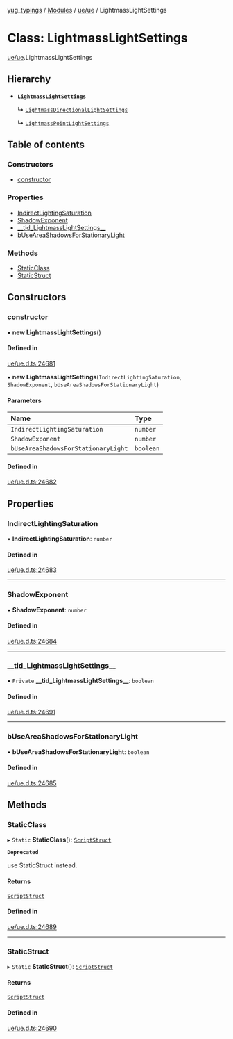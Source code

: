 [yug_typings](../README.md) / [Modules](../modules.md) / [ue/ue](../modules/ue_ue.md) / LightmassLightSettings

# Class: LightmassLightSettings

[ue/ue](../modules/ue_ue.md).LightmassLightSettings

## Hierarchy

- **`LightmassLightSettings`**

  ↳ [`LightmassDirectionalLightSettings`](ue_ue.LightmassDirectionalLightSettings.md)

  ↳ [`LightmassPointLightSettings`](ue_ue.LightmassPointLightSettings.md)

## Table of contents

### Constructors

- [constructor](ue_ue.LightmassLightSettings.md#constructor)

### Properties

- [IndirectLightingSaturation](ue_ue.LightmassLightSettings.md#indirectlightingsaturation)
- [ShadowExponent](ue_ue.LightmassLightSettings.md#shadowexponent)
- [\_\_tid\_LightmassLightSettings\_\_](ue_ue.LightmassLightSettings.md#__tid_lightmasslightsettings__)
- [bUseAreaShadowsForStationaryLight](ue_ue.LightmassLightSettings.md#buseareashadowsforstationarylight)

### Methods

- [StaticClass](ue_ue.LightmassLightSettings.md#staticclass)
- [StaticStruct](ue_ue.LightmassLightSettings.md#staticstruct)

## Constructors

### constructor

• **new LightmassLightSettings**()

#### Defined in

[ue/ue.d.ts:24681](https://github.com/YugMetaverse/yug_typings/blob/b7d9b19/ue/ue.d.ts#L24681)

• **new LightmassLightSettings**(`IndirectLightingSaturation`, `ShadowExponent`, `bUseAreaShadowsForStationaryLight`)

#### Parameters

| Name | Type |
| :------ | :------ |
| `IndirectLightingSaturation` | `number` |
| `ShadowExponent` | `number` |
| `bUseAreaShadowsForStationaryLight` | `boolean` |

#### Defined in

[ue/ue.d.ts:24682](https://github.com/YugMetaverse/yug_typings/blob/b7d9b19/ue/ue.d.ts#L24682)

## Properties

### IndirectLightingSaturation

• **IndirectLightingSaturation**: `number`

#### Defined in

[ue/ue.d.ts:24683](https://github.com/YugMetaverse/yug_typings/blob/b7d9b19/ue/ue.d.ts#L24683)

___

### ShadowExponent

• **ShadowExponent**: `number`

#### Defined in

[ue/ue.d.ts:24684](https://github.com/YugMetaverse/yug_typings/blob/b7d9b19/ue/ue.d.ts#L24684)

___

### \_\_tid\_LightmassLightSettings\_\_

• `Private` **\_\_tid\_LightmassLightSettings\_\_**: `boolean`

#### Defined in

[ue/ue.d.ts:24691](https://github.com/YugMetaverse/yug_typings/blob/b7d9b19/ue/ue.d.ts#L24691)

___

### bUseAreaShadowsForStationaryLight

• **bUseAreaShadowsForStationaryLight**: `boolean`

#### Defined in

[ue/ue.d.ts:24685](https://github.com/YugMetaverse/yug_typings/blob/b7d9b19/ue/ue.d.ts#L24685)

## Methods

### StaticClass

▸ `Static` **StaticClass**(): [`ScriptStruct`](ue_ue.ScriptStruct.md)

**`Deprecated`**

use StaticStruct instead.

#### Returns

[`ScriptStruct`](ue_ue.ScriptStruct.md)

#### Defined in

[ue/ue.d.ts:24689](https://github.com/YugMetaverse/yug_typings/blob/b7d9b19/ue/ue.d.ts#L24689)

___

### StaticStruct

▸ `Static` **StaticStruct**(): [`ScriptStruct`](ue_ue.ScriptStruct.md)

#### Returns

[`ScriptStruct`](ue_ue.ScriptStruct.md)

#### Defined in

[ue/ue.d.ts:24690](https://github.com/YugMetaverse/yug_typings/blob/b7d9b19/ue/ue.d.ts#L24690)
